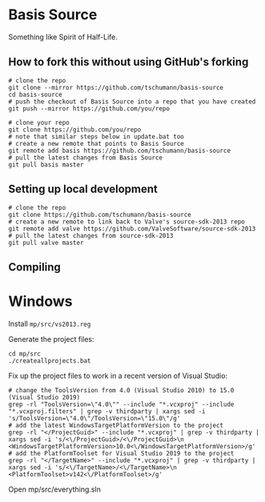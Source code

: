 Basis Source
============

Something like Spirit of Half-Life.


How to fork this without using GitHub's forking
-----------------------------------------------

```
# clone the repo
git clone --mirror https://github.com/tschumann/basis-source
cd basis-source
# push the checkout of Basis Source into a repo that you have created
git push --mirror https://github.com/you/repo
```

```
# clone your repo
git clone https://github.com/you/repo
# note that similar steps below in update.bat too
# create a new remote that points to Basis Source
git remote add basis https://github.com/tschumann/basis-source
# pull the latest changes from Basis Source
git pull basis master
```


Setting up local development
----------------------------

```
# clone the repo
git clone https://github.com/tschumann/basis-source
# create a new remote to link back to Valve's source-sdk-2013 repo
git remote add valve https://github.com/ValveSoftware/source-sdk-2013
# pull the latest changes from source-sdk-2013
git pull valve master
```


Compiling
---------

Windows
=======

Install `mp/src/vs2013.reg`

Generate the project files:
```
cd mp/src
./createallprojects.bat
```

Fix up the project files to work in a recent version of Visual Studio:
```
# change the ToolsVersion from 4.0 (Visual Studio 2010) to 15.0 (Visual Studio 2019)
grep -rl "ToolsVersion=\"4.0\"" --include "*.vcxproj" --include "*.vcxproj.filters" | grep -v thirdparty | xargs sed -i 's/ToolsVersion=\"4.0\"/ToolsVersion=\"15.0\"/g'
# add the latest WindowsTargetPlatformVersion to the project
grep -rl "</ProjectGuid>" --include "*.vcxproj" | grep -v thirdparty | xargs sed -i 's/<\/ProjectGuid>/<\/ProjectGuid>\n    <WindowsTargetPlatformVersion>10.0<\/WindowsTargetPlatformVersion>/g'
# add the PlatformToolset for Visual Studio 2019 to the project
grep -rl "</TargetName>" --include "*.vcxproj" | grep -v thirdparty | xargs sed -i 's/<\/TargetName>/<\/TargetName>\n    <PlatformToolset>v142<\/PlatformToolset>/g'
```

Open mp/src/everything.sln
